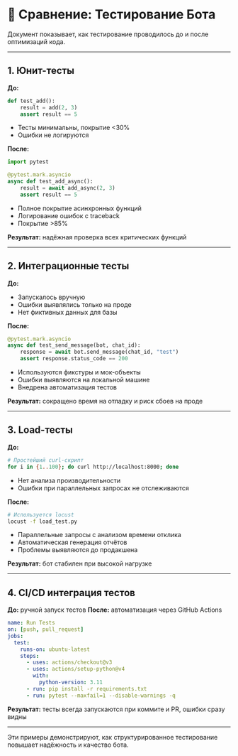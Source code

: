 # 🧪 Сравнение: Тестирование Бота

Документ показывает, как тестирование проводилось до и после оптимизаций кода.

---

## 1. Юнит-тесты

**До:**

```python
def test_add():
    result = add(2, 3)
    assert result == 5
```

* Тесты минимальны, покрытие <30%
* Ошибки не логируются

**После:**

```python
import pytest

@pytest.mark.asyncio
async def test_add_async():
    result = await add_async(2, 3)
    assert result == 5
```

* Полное покрытие асинхронных функций
* Логирование ошибок с traceback
* Покрытие >85%

**Результат:** надёжная проверка всех критических функций

---

## 2. Интеграционные тесты

**До:**

* Запускалось вручную
* Ошибки выявлялись только на проде
* Нет фиктивных данных для базы

**После:**

```python
@pytest.mark.asyncio
async def test_send_message(bot, chat_id):
    response = await bot.send_message(chat_id, "test")
    assert response.status_code == 200
```

* Используются фикстуры и мок-объекты
* Ошибки выявляются на локальной машине
* Внедрена автоматизация тестов

**Результат:** сокращено время на отладку и риск сбоев на проде

---

## 3. Load-тесты

**До:**

```bash
# Простейший curl-скрипт
for i in {1..100}; do curl http://localhost:8000; done
```

* Нет анализа производительности
* Ошибки при параллельных запросах не отслеживаются

**После:**

```bash
# Используется locust
locust -f load_test.py
```

* Параллельные запросы с анализом времени отклика
* Автоматическая генерация отчётов
* Проблемы выявляются до продакшена

**Результат:** бот стабилен при высокой нагрузке

---

## 4. CI/CD интеграция тестов

**До:** ручной запуск тестов
**После:** автоматизация через GitHub Actions

```yaml
name: Run Tests
on: [push, pull_request]
jobs:
  test:
    runs-on: ubuntu-latest
    steps:
      - uses: actions/checkout@v3
      - uses: actions/setup-python@v4
        with:
          python-version: 3.11
      - run: pip install -r requirements.txt
      - run: pytest --maxfail=1 --disable-warnings -q
```

**Результат:** тесты всегда запускаются при коммите и PR, ошибки сразу видны

---

Эти примеры демонстрируют, как структурированное тестирование повышает надёжность и качество бота.
